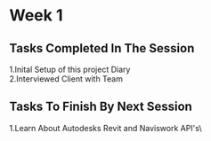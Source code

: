 # Week 1
## Tasks Completed In The Session
1.Inital Setup of this project Diary  
2.Interviewed Client with Team

## Tasks To Finish By Next Session
1.Learn About Autodesks Revit and Naviswork API's\

